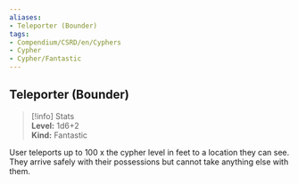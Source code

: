 ```yaml
---
aliases:
- Teleporter (Bounder)
tags:
- Compendium/CSRD/en/Cyphers
- Cypher
- Cypher/Fantastic
---
```


  
## Teleporter (Bounder)  
>[!info] Stats  
> **Level:** 1d6+2  
> **Kind:** Fantastic
  
User teleports up to 100 x the cypher level in feet to a location they can see. They arrive safely with their possessions but cannot take anything else with them.